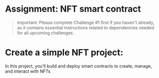 # Assignment: NFT smart contract

>  Important: Please complete Challenge #1 first if you haven't already, as it contains essential instructions related to dependencies needed for all upcoming challenges.


# Create a simple NFT project: 

In this project, you'll build and deploy smart contracts to create, manage, and interact with NFTs


